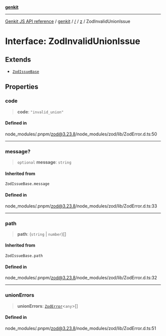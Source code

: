 [**genkit**](../../../README.md)

***

[Genkit JS API reference](../../../../README.md) / [genkit](../../../README.md) / [/](../../../README.md) / [z](../README.md) / ZodInvalidUnionIssue

# Interface: ZodInvalidUnionIssue

## Extends

- [`ZodIssueBase`](../type-aliases/ZodIssueBase.md)

## Properties

### code

> **code**: `"invalid_union"`

#### Defined in

node\_modules/.pnpm/zod@3.23.8/node\_modules/zod/lib/ZodError.d.ts:50

***

### message?

> `optional` **message**: `string`

#### Inherited from

`ZodIssueBase.message`

#### Defined in

node\_modules/.pnpm/zod@3.23.8/node\_modules/zod/lib/ZodError.d.ts:33

***

### path

> **path**: (`string` \| `number`)[]

#### Inherited from

`ZodIssueBase.path`

#### Defined in

node\_modules/.pnpm/zod@3.23.8/node\_modules/zod/lib/ZodError.d.ts:32

***

### unionErrors

> **unionErrors**: [`ZodError`](../classes/ZodError.md)\<`any`\>[]

#### Defined in

node\_modules/.pnpm/zod@3.23.8/node\_modules/zod/lib/ZodError.d.ts:51
